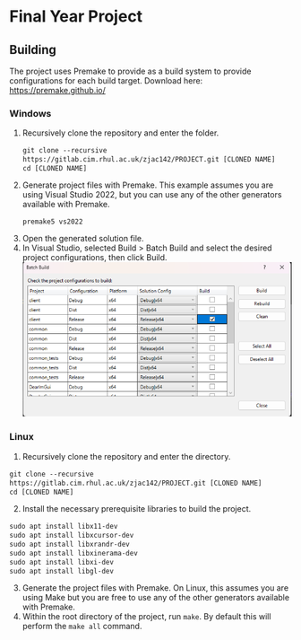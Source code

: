 # Final Year Project

## Building
The project uses Premake to provide as a build system to provide configurations for each build target.
Download here: https://premake.github.io/

### Windows
1. Recursively clone the repository and enter the folder.
   ```
   git clone --recursive https://gitlab.cim.rhul.ac.uk/zjac142/PROJECT.git [CLONED NAME]
   cd [CLONED NAME]
   ```
2. Generate project files with Premake. This example assumes you are using Visual Studio 2022, but you can use any of the other generators available with Premake.
    ```
    premake5 vs2022
    ```
3. Open the generated solution file.
4. In Visual Studio, selected Build > Batch Build and select the desired project configurations, then click Build.
![Batch Build](docs/batch-build.png)

### Linux
1. Recursively clone the repository and enter the directory.
```
git clone --recursive https://gitlab.cim.rhul.ac.uk/zjac142/PROJECT.git [CLONED NAME]
cd [CLONED NAME]
```
2. Install the necessary prerequisite libraries to build the project.
```
sudo apt install libx11-dev
sudo apt install libxcursor-dev
sudo apt install libxrandr-dev
sudo apt install libxinerama-dev
sudo apt install libxi-dev
sudo apt install libgl-dev
```
3. Generate the project files with Premake. On Linux, this assumes you are using Make but you are free to use any of the other generators available with Premake.
4. Within the root directory of the project, run `make`. By default this will perform the `make all` command.
